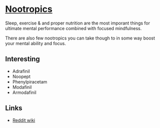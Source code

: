 # [Nootropics](http://www.wikiwand.com/en/Nootropic)
Sleep, exercise & and proper nutrition are the most imporant things for ultimate mental performance combined with focused mindfulness.

There are also few nootropics you can take though to in some way boost your mental ability and focus.

## Interesting
- Adrafinil
- Noopept
- Phenylpiracetam
- Modafinil
- Armodafinil

## Links
- [Reddit wiki](https://www.reddit.com/r/Nootropics/wiki/index)
